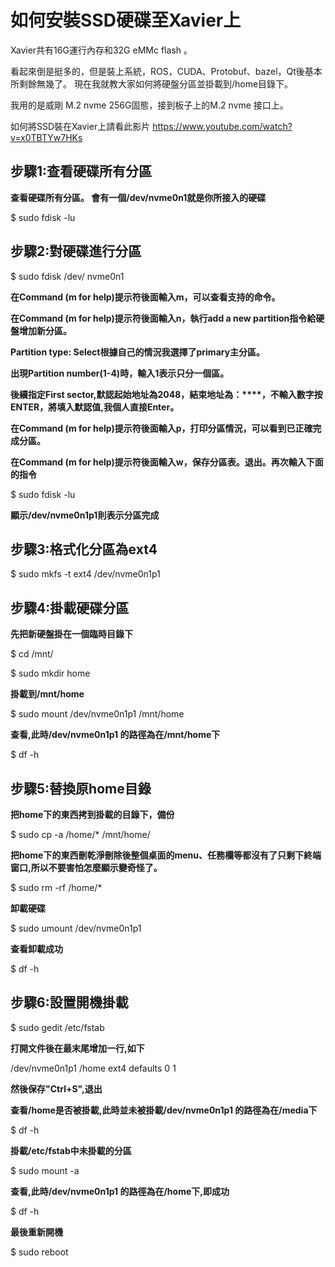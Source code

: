 如何安裝SSD硬碟至Xavier上
==================

Xavier共有16G運行內存和32G eMMc flash 。

看起來倒是挺多的，但是裝上系統，ROS，CUDA、Protobuf、bazel，Qt後基本所剩餘無幾了。
現在我就教大家如何將硬盤分區並掛載到/home目錄下。

我用的是威剛 M.2 nvme 256G固態，接到板子上的M.2 nvme 接口上。

如何將SSD裝在Xavier上請看此影片
https://www.youtube.com/watch?v=x0TBTYw7HKs


步驟1:查看硬碟所有分區
---

**查看硬碟所有分區。 會有一個/dev/nvme0n1就是你所接入的硬碟**

$ sudo fdisk -lu

步驟2:對硬碟進行分區
---

$ sudo fdisk /dev/ nvme0n1

**在Command (m for help)提示符後面輸入m，可以查看支持的命令。**

**在Command (m for help)提示符後面輸入n，執行add a new partition指令給硬盤增加新分區。**

**Partition type: Select根據自己的情況我選擇了primary主分區。**

**出現Partition number(1-4)時，輸入1表示只分一個區。**

**後續指定First sector,默認起始地址為2048，結束地址為：****，不輸入數字按ENTER，將填入默認值,我個人直接Enter。**

**在Command (m for help)提示符後面輸入p，打印分區情況，可以看到已正確完成分區。**

**在Command (m for help)提示符後面輸入w，保存分區表。退出。再次輸入下面的指令**

$ sudo fdisk -lu

**顯示/dev/nvme0n1p1則表示分區完成**

步驟3:格式化分區為ext4
---

$ sudo mkfs -t ext4 /dev/nvme0n1p1 

步驟4:掛載硬碟分區
---

**先把新硬盤掛在一個臨時目錄下**

$ cd /mnt/

$ sudo mkdir home

**掛載到/mnt/home**

$ sudo mount /dev/nvme0n1p1 /mnt/home

**查看,此時/dev/nvme0n1p1 的路徑為在/mnt/home下**

$ df -h

步驟5:替換原home目錄
---

**把home下的東西拷到掛載的目錄下，備份**

$ sudo cp -a /home/* /mnt/home/

**把home下的東西刪乾淨刪除後整個桌面的menu、任務欄等都沒有了只剩下終端窗口,所以不要害怕怎麼顯示變奇怪了。**

$ sudo rm -rf /home/*

**卸載硬碟**

$ sudo umount /dev/nvme0n1p1

**查看卸載成功**

$ df -h

步驟6:設置開機掛載
---

$ sudo gedit /etc/fstab

**打開文件後在最末尾增加一行,如下**

/dev/nvme0n1p1 /home ext4 defaults 0 1

**然後保存"Ctrl+S",退出**

**查看/home是否被掛載,此時並未被掛載/dev/nvme0n1p1 的路徑為在/media下**

$ df -h

**掛載/etc/fstab中未掛載的分區**

$ sudo mount -a

**查看,此時/dev/nvme0n1p1 的路徑為在/home下,即成功**

$ df -h

**最後重新開機**

$ sudo reboot

